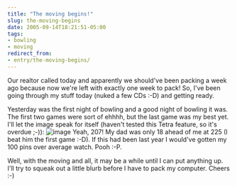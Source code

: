 ```yaml
---
title: "The moving begins!"
slug: the-moving-begins
date: 2005-09-14T18:21:51-05:00
tags:
- bowling
- moving
redirect_from:
- entry/the-moving-begins/
---
```

Our realtor called today and apparently we should've been packing a week ago because now we're left with exactly one week to pack! So, I've been going through my stuff today (nuked a few CDs :-D) and getting ready.

Yesterday was the first night of bowling and a good night of bowling it was. The first two games were sort of ehhhh, but the last game was my best yet. I'll let the image speak for itself (haven't tested this Tetra feature, so it's overdue ;-)):
![](http://www.dxprog.com/pics/bowling.png "image")
Yeah, 207! My dad was only 18 ahead of me at 225 (I beat him the first game :-D). If this had been last year I would've gotten my 100 pins over average watch. Pooh :-P. 

Well, with the moving and all, it may be a while until I can put anything up. I'll try to squeak out a little blurb before I have to pack my computer. Cheers :-)
